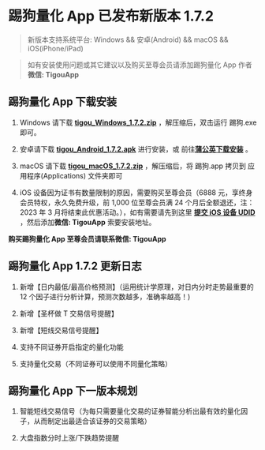 # 踢狗量化 App 已发布新版本 1.7.2

> 新版本支持系统平台: Windows && 安卓(Android) && macOS && iOS(iPhone/iPad)

> 如有安装使用问题或其它建议以及购买至尊会员请添加踢狗量化 App 作者**微信: TigouApp**

## 踢狗量化 App 下载安装

1. Windows 请下载 [**tigou_Windows_1.7.2.zip**](https://gitee.com/TiGou/tigou_quant/releases/download/1.7.2/tigou_Windows_1.7.2.zip) ，解压缩后，双击运行 踢狗.exe 即可。

1. 安卓请下载 [**tigou_Android_1.7.2.apk**](https://gitee.com/TiGou/tigou_quant/releases/download/1.7.2/tigou_Android_1.7.2.apk) 进行安装，或 前往[**蒲公英下载安装**](https://gitee.com/link?target=https%3A%2F%2Fwww.pgyer.com%2Ftigou_android) 。

1. macOS 请下载 [**tigou_macOS_1.7.2.zip**](https://gitee.com/TiGou/tigou_quant/releases/download/1.7.2/tigou_macOS_1.7.2.zip) ，解压缩后，将 踢狗.app 拷贝到 应用程序(Applications) 文件夹即可

1. iOS 设备因为证书有数量限制的原因，需要购买至尊会员（6888 元，享终身会员特权，永久免费升级，前 1,000 位至尊会员满 24 个月后全额退还，注：2023 年 3 月将结束此优惠活动。），如有需要请先到这里 [**提交 iOS 设备 UDID**](https://gitee.com/link?target=https%3A%2F%2Fwww.pgyer.com%2Ftools%2Fudid%3Fsl%3Dn7DO) ，然后添加**微信: TigouApp** 索要安装地址。

**购买踢狗量化 App 至尊会员请联系微信: TigouApp**

## 踢狗量化 App 1.7.2 更新日志

1. 新增【日内最低/最高价格预测】（运用统计学原理，对日内分时走势最重要的 12 个因子进行分析计算，预测次数越多，准确率越高！)

1. 新增【圣杯做 T 交易信号提醒】

1. 新增【短线交易信号提醒】

1. 支持不同证券开启指定的量化功能

1. 支持量化交易（不同证券可以使用不同量化策略）

## 踢狗量化 App 下一版本规划

1. 智能短线交易信号（为每只需要量化交易的证券智能分析出最有效的量化因子，从而制定出最适合该证券的交易策略）

1. 大盘指数分时上涨/下跌趋势提醒
